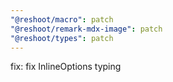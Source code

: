 ```yaml
---
"@reshoot/macro": patch
"@reshoot/remark-mdx-image": patch
"@reshoot/types": patch
---
```


fix: fix InlineOptions typing
